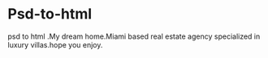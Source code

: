 # Psd-to-html
psd to html .My dream home.Miami based real estate agency specialized in luxury villas.hope you enjoy.
